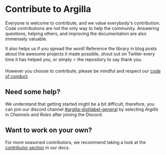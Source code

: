 # Contribute to Argilla

Everyone is welcome to contribute, and we value everybody's contribution. Code
contributions are not the only way to help the community. Answering questions, helping
others, and improving the documentation are also immensely valuable.

It also helps us if you spread the word! Reference the library in blog posts
about the awesome projects it made possible, shout out on Twitter every time it has
helped you, or simply ⭐️ the repository to say thank you.

However you choose to contribute, please be mindful and respect our
[code of conduct](https://github.com/argilla-io/argilla/blob/main/CODE_OF_CONDUCT.md).

## Need some help?

We understand that getting started might be a bit difficult, therefore, you can join our discord channel [#argilla-distilabel-general](https://discord.gg/hugging-face-879548962464493619) by selecting *Argilla* in *Channels and Roles* after joining the Discord.

## Want to work on your own?

For more seasoned contributors, we recommend taking a look at the [contributor section](https://docs.argilla.io/en/latest/community/contributing.html) in our docs.

